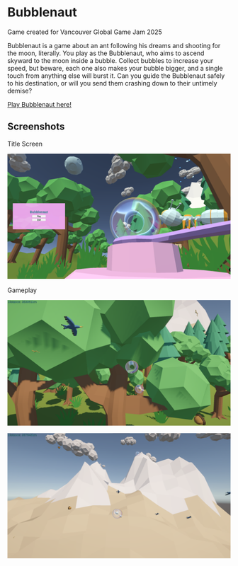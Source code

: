 # Bubblenaut
Game created for Vancouver Global Game Jam 2025

Bubblenaut is a game about an ant following his dreams and shooting for the moon, literally. You play as the Bubblenaut, who aims to ascend skyward to the moon inside a bubble. Collect bubbles to increase your speed, but beware, each one also makes your bubble bigger, and a single touch from anything else will burst it. Can you guide the Bubblenaut safely to his destination, or will you send them crashing down to their untimely demise? 

[Play Bubblenaut here!](https://greeneggsandsam.itch.io/bubblenaut)

## Screenshots

Title Screen
<p>
    <img src="Readme/TitleScreen.png" title="Title Screen">
</p>

Gameplay
<p>
    <img src="Readme/Gameplay1.png" title="Title Screen">
</p>
<p>
    <img src="Readme/Gameplay2.png" title="Title Screen">
</p>